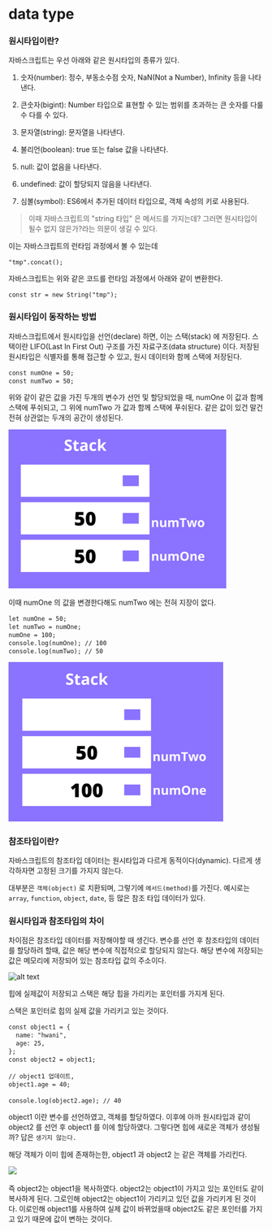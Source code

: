 # data type

### 원시타입이란?

자바스크립트는 우선 아래와 같은 원시타입의 종류가 있다.

1. 숫자(number): 정수, 부동소수점 숫자, NaN(Not a Number), Infinity 등을 나타낸다.

2. 큰숫자(bigint): Number 타입으로 표현할 수 있는 범위를 초과하는 큰 숫자를 다룰 수 다를 수 있다.

3. 문자열(string): 문자열을 나타낸다.

4. 불리언(boolean): true 또는 false 값을 나타낸다.

5. null: 값이 없음을 나타낸다.

6. undefined: 값이 할당되지 않음을 나타낸다.

7. 심볼(symbol): ES6에서 추가된 데이터 타입으로, 객체 속성의 키로 사용된다.

> 이때 자바스크립트의 "string 타입" 은 메서드를 가지는데? 그러면 원시타입이 될수 없지 않은가?라는 의문이 생길 수 있다.

이는 자바스크립트의 런타임 과정에서 볼 수 있는데

```tsx
"tmp".concat();
```

자바스크립트는 위와 같은 코드를 런타임 과정에서 아래와 같이 변환한다.

```tsx
const str = new String("tmp");
```

### 원시타입이 동작하는 방법

자바스크립트에서 원시타입을 선언(declare) 하면, 이는 스택(stack) 에 저장된다. 스택이란 LIFO(Last In First Out) 구조를 가진 자료구조(data structure) 이다. 저장된 원시타입은 식별자를 통해 접근할 수 있고, 원시 데이터와 함께 스택에 저장된다.

```tsx
const numOne = 50;
const numTwo = 50;
```

위와 같이 같은 값을 가진 두개의 변수가 선언 및 할당되었을 때, numOne 이 값과 함께 스택에 푸쉬되고, 그 위에 numTwo 가 값과 함께 스택에 푸쉬된다. 같은 값이 있건 말건 전혀 상관없는 두개의 공간이 생성된다.

![alt text](./img/primitive.png)

이때 numOne 의 값을 변경한다해도 numTwo 에는 전혀 지장이 없다.

```tsx
let numOne = 50;
let numTwo = numOne;
numOne = 100;
console.log(numOne); // 100
console.log(numTwo); // 50
```

![alt text](./img/primitive2.png)

### 참조타입이란?

자바스크립트의 참조타입 데이터는 원시타입과 다르게 동적이다(dynamic). 다르게 생각하자면 고정된 크기를 가지지 않는다.

대부분은 `객체(object)` 로 치환되며, 그렇기에 `메서드(method)`를 가진다. 예시로는 `array`, `function`, `object`, `date`, 등 많은 참조 타입 데이터가 있다.

### 원시타입과 참조타입의 차이

차이점은 참조타입 데이터를 저장해야할 때 생긴다. 변수를 선언 후 참조타입의 데이터를 할당하려 할때, 값은 해당 변수에 직접적으로 할당되지 않는다. 해당 변수에 저장되는 값은 메모리에 저장되어 있는 참조타입 값의 주소이다.

![alt text](https://hwani.dev/static/01d8315452632b2ff0d565acb74bd9a5/a300e/7f90516f.png)

힙에 실제값이 저장되고 스택은 해당 힙을 가리키는 포인터를 가지게 된다.

스택은 포인터로 힙의 실제 값을 가리키고 있는 것이다.

```tsx
const object1 = {
  name: "hwani",
  age: 25,
};
const object2 = object1;

// object1 업데이트,
object1.age = 40;

console.log(object2.age); // 40
```

object1 이란 변수를 선언하였고, 객체를 할당하였다. 이후에 아까 원시타입과 같이 object2 를 선언 후 object1 를 이에 할당하였다. 그렇다면 힙에 새로운 객체가 생성될까? 답은 `생기지 않는다.`

해당 객체가 이미 힙에 존재하는한, object1 과 object2 는 같은 객체를 가리킨다.

![](https://hwani.dev/static/ba9d9540aee98fbf8c8aec22c4d021e1/e31cc/e42af7e2.png)

즉 object2는 object1을 복사하였다. object2는 object1이 가지고 있는 포인터도 같이 복사하게 된다. 그로인해 object2는 object1이 가리키고 있던 값을 가리키게 된 것이다. 이로인해 object1를 사용하여 실제 값이 바뀌었을때 object2도 같은 포인터를 가지고 있기 때문에 값이 변하는 것이다.
